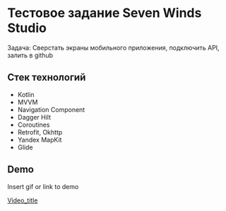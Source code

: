 
# Тестовое задание Seven Winds Studio

Задача: Сверстать экраны мобильного приложения, подключить API, залить в github 

## Cтек технологий

- Kotlin
- MVVM
- Navigation Component
- Dagger Hilt
- Coroutines
- Retrofit, Okhttp
- Yandex MapKit
- Glide
## Demo

Insert gif or link to demo

[Video_title](src="https://github.com/VladiYak95/SevenWindsStudioTask/blob/3b294add19a5a47540d3382992779310b0b621ec/app/src/main/res/raw/presentation.webm" )



